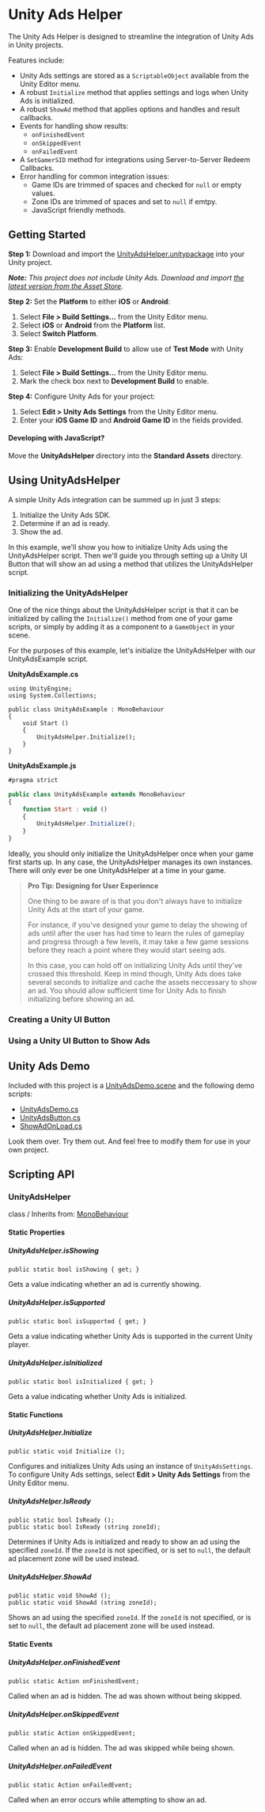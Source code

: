 # Unity Ads Helper
The Unity Ads Helper is designed to streamline the integration of Unity Ads in Unity projects.

Features include:  
* Unity Ads settings are stored as a `ScriptableObject` available from the Unity Editor menu.  
* A robust `Initialize` method that applies settings and logs when Unity Ads is initialized.  
* A robust `ShowAd` method that applies options and handles and result callbacks.  
* Events for handling show results:  
  * `onFinishedEvent`  
  * `onSkippedEvent`  
  * `onFailedEvent`  
* A `SetGamerSID` method for integrations using Server-to-Server Redeem Callbacks.  
* Error handling for common integration issues:  
  * Game IDs are trimmed of spaces and checked for `null` or empty values.  
  * Zone IDs are trimmed of spaces and set to `null` if emtpy.  
  * JavaScript friendly methods.  

## Getting Started

**Step 1:** Download and import the [UnityAdsHelper.unitypackage](UnityAdsHelper.unitypackage?raw=true) into your Unity project.

_**Note:** This project does not include Unity Ads. Download and import [the latest version from the Asset Store](https://www.assetstore.unity3d.com/en/#!/content/21027)._

**Step 2:** Set the **Platform** to either **iOS** or **Android**:

1. Select **File > Build Settings...** from the Unity Editor menu.  
2. Select **iOS** or **Android** from the **Platform** list.
3. Select **Switch Platform**.

**Step 3:** Enable **Development Build** to allow use of **Test Mode** with Unity Ads:

1. Select **File > Build Settings...** from the Unity Editor menu.  
2. Mark the check box next to **Development Build** to enable.

**Step 4:** Configure Unity Ads for your project:

1. Select **Edit > Unity Ads Settings** from the Unity Editor menu.  
2. Enter your **iOS Game ID** and **Android Game ID** in the fields provided.  

#### Developing with JavaScript? 
Move the **UnityAdsHelper** directory into the **Standard Assets** directory.

## Using UnityAdsHelper

A simple Unity Ads integration can be summed up in just 3 steps:

1. Initialize the Unity Ads SDK.  
2. Determine if an ad is ready.  
3. Show the ad.  

In this example, we'll show you how to initialize Unity Ads using the UnityAdsHelper script. Then we'll guide you through setting up a Unity UI Button that will show an ad using a method that utilizes the UnityAdsHelper script.

### Initializing the UnityAdsHelper

One of the nice things about the UnityAdsHelper script is that it can be initialized by calling the `Initialize()` method from one of your game scripts, or simply by adding it as a component to a `GameObject` in your scene.

For the purposes of this example, let's initialize the UnityAdsHelper with our UnityAdsExample script.

**UnityAdsExample.cs**  
```CSharp
using UnityEngine;
using System.Collections;

public class UnityAdsExample : MonoBehaviour 
{
	void Start ()
	{
		UnityAdsHelper.Initialize();
	}
}
```

**UnityAdsExample.js**  
```JavaScript
#pragma strict

public class UnityAdsExample extends MonoBehaviour
{
	function Start : void ()
	{
		UnityAdsHelper.Initialize();
	}
}
```

Ideally, you should only initialize the UnityAdsHelper once when your game first starts up. In any case, the UnityAdsHelper manages its own instances. There will only ever be one UnityAdsHelper at a time in your game. 

> **Pro Tip: Designing for User Experience**
> 
> One thing to be aware of is that you don't always have to initialize Unity Ads at the start of your game. 
> 
> For instance, if you've designed your game to delay the showing of ads until after the user has had time to learn the rules of gameplay and progress through a few levels, it may take a few game sessions before they reach a point where they would start seeing ads. 
> 
> In this case, you can hold off on initializing Unity Ads until they've crossed this threshold. Keep in mind though, Unity Ads does take several seconds to initialize and cache the assets neccessary to show an ad. You should allow sufficient time for Unity Ads to finish initializing before showing an ad.

### Creating a Unity UI Button

### Using a Unity UI Button to Show Ads

## Unity Ads Demo

Included with this project is a [UnityAdsDemo.scene](Assets/UnityAdsHelper/Demo/UnityAdsDemo.scene) and the following demo scripts:  
* [UnityAdsDemo.cs](Assets/UnityAdsHelper/Demo/Scripts/UnityAdsDemo.cs)  
* [UnityAdsButton.cs](Assets/UnityAdsHelper/Demo/Scripts/UnityAdsButton.cs)  
* [ShowAdOnLoad.cs](Assets/UnityAdsHelper/Demo/Scripts/ShowAdOnLoad.cs)

Look them over. Try them out. And feel free to modify them for use in your own project.

## Scripting API

### UnityAdsHelper
class / Inherits from: [MonoBehaviour](http://docs.unity3d.com/ScriptReference/MonoBehaviour.html)

#### Static Properties

##### UnityAdsHelper.isShowing
`public static bool isShowing { get; }`  

Gets a value indicating whether an ad is currently showing.

##### UnityAdsHelper.isSupported
`public static bool isSupported { get; }`  

Gets a value indicating whether Unity Ads is supported in the current Unity player.

##### UnityAdsHelper.isInitialized
`public static bool isInitialized { get; }`  

Gets a value indicating whether Unity Ads is initialized.

#### Static Functions

##### UnityAdsHelper.Initialize
`public static void Initialize ();`  

Configures and initializes Unity Ads using an instance of `UnityAdsSettings`. To configure Unity Ads settings, select **Edit > Unity Ads Settings** from the Unity Editor menu.

##### UnityAdsHelper.IsReady
`public static bool IsReady ();`  
`public static bool IsReady (string zoneId);`  

Determines if Unity Ads is initialized and ready to show an ad using the specified `zoneId`. If the `zoneId` is not specified, or is set to `null`, the default ad placement zone will be used instead.

##### UnityAdsHelper.ShowAd
`public static void ShowAd ();`  
`public static void ShowAd (string zoneId);`  

Shows an ad using the specified `zoneId`. If the `zoneId` is not specified, or is set to `null`, the default ad placement zone will be used instead.

#### Static Events

##### UnityAdsHelper.onFinishedEvent
`public static Action onFinishedEvent;`  

Called when an ad is hidden. The ad was shown without being skipped.

##### UnityAdsHelper.onSkippedEvent
`public static Action onSkippedEvent;`  

Called when an ad is hidden. The ad was skipped while being shown.

##### UnityAdsHelper.onFailedEvent
`public static Action onFailedEvent;`  

Called when an error occurs while attempting to show an ad.
